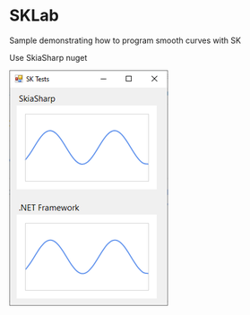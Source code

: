 # SKLab
Sample demonstrating how to program smooth curves with SK

Use SkiaSharp nuget

![Image description](https://github.com/harveytriana/SKLab/blob/master/Screenshot.png?raw=true)
